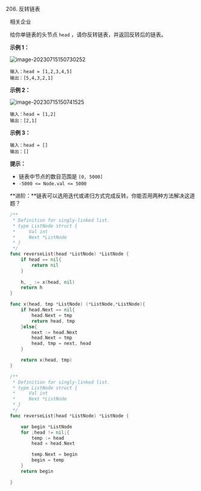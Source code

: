 206. 反转链表



相关企业

给你单链表的头节点 `head` ，请你反转链表，并返回反转后的链表。

 

**示例 1：**

![image-20230715150730252](/Users/xishengcai/soft/xisheng.blog/blog/algorithm/image-20230715150730252.png)

```
输入：head = [1,2,3,4,5]
输出：[5,4,3,2,1]
```

**示例 2：**

![image-20230715150741525](/Users/xishengcai/soft/xisheng.blog/blog/algorithm/image-20230715150741525.png)

```
输入：head = [1,2]
输出：[2,1]
```

**示例 3：**

```
输入：head = []
输出：[]
```

 

**提示：**

- 链表中节点的数目范围是 `[0, 5000]`
- `-5000 <= Node.val <= 5000`

 

**进阶：**链表可以选用迭代或递归方式完成反转。你能否用两种方法解决这道题？

```go
/**
 * Definition for singly-linked list.
 * type ListNode struct {
 *     Val int
 *     Next *ListNode
 * }
 */
func reverseList(head *ListNode) *ListNode {
    if head == nil{
        return nil
    }
 
    h, _ := x(head, nil)
    return h
}

func x(head, tmp *ListNode) (*ListNode,*ListNode){
    if head.Next == nil{
        head.Next = tmp
        return head, tmp
    }else{
        next := head.Next
        head.Next = tmp
        head, tmp = next, head
    }

    return x(head, tmp)
}
```





```go
/**
 * Definition for singly-linked list.
 * type ListNode struct {
 *     Val int
 *     Next *ListNode
 * }
 */
func reverseList(head *ListNode) *ListNode {

    var begin *ListNode
    for ;head != nil;{
        temp := head
        head = head.Next

        temp.Next = begin
        begin = temp   
    }
    return begin

}
```

